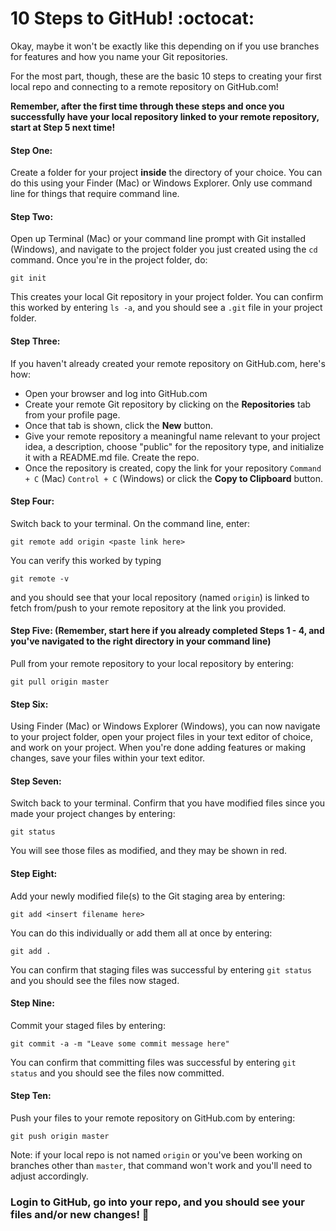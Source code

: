 # 10 Steps to GitHub!  :octocat:
Okay, maybe it won't be exactly like this depending on if you use branches for features and how you name your Git repositories.  

For the most part, though, these are the basic 10 steps to creating your first local repo and connecting to a remote repository on GitHub.com!  

**Remember, after the first time through these steps and once you successfully have your local repository linked to your remote repository, start at Step 5 next time!**

#### Step One:
Create a folder for your project **inside** the directory of your choice.  You can do this using your Finder (Mac) or Windows Explorer.  Only use command line for things that require command line.

#### Step Two:
Open up Terminal (Mac) or your command line prompt with Git installed (Windows), and navigate to the project folder you just created using the ```cd``` command.  Once you're in the project folder, do:
```git
git init
```
  This creates your local Git repository in your project folder.  You can confirm this worked by entering ```ls -a```, and you should see a ```.git``` file in your project folder.

#### Step Three:
If you haven't already created your remote repository on GitHub.com, here's how:

* Open your browser and log into GitHub.com
* Create your remote Git repository by clicking on the **Repositories** tab from your profile page.  
* Once that tab is shown, click the **New** button.  
* Give your remote repository a meaningful name relevant to your project idea, a description, choose "public" for the repository type, and initialize it with a README.md file.  Create the repo.  
* Once the repository is created, copy the link for your repository
```Command + C``` (Mac)
```Control + C``` (Windows) 
or click the **Copy to Clipboard** button.

#### Step Four:
Switch back to your terminal.  On the command line, enter:
```git
git remote add origin <paste link here>
```
  You can verify this worked by typing 

```git
git remote -v
```
  and you should see that your local repository (named ```origin```) is linked to fetch from/push to your remote repository at the link you provided.

#### Step Five: (Remember, start here if you already completed Steps 1 - 4, and you've navigated to the right directory in your command line)
Pull from your remote repository to your local repository by entering:
```git
git pull origin master
```

#### Step Six:
Using Finder (Mac) or Windows Explorer (Windows), you can now navigate to your project folder, open your project files in your text editor of choice, and work on your project.  When you're done adding features or making changes, save your files within your text editor.

#### Step Seven:
Switch back to your terminal.  Confirm that you have modified files since you made your project changes by entering:
```git
git status
```
  You will see those files as modified, and they may be shown in red.

#### Step Eight:
Add your newly modified file(s) to the Git staging area by entering:
```git
git add <insert filename here>
```
  You can do this individually or add them all at once by entering:
```git
git add .
```
  You can confirm that staging files was successful by entering ```git status``` and you should see the files now staged.

#### Step Nine:
Commit your staged files by entering:
```git
git commit -a -m "Leave some commit message here"
```
  You can confirm that committing files was successful by entering ```git status``` and you should see the files now committed.

#### Step Ten:
Push your files to your remote repository on GitHub.com by entering:
```git
git push origin master
```
  Note: if your local repo is not named ```origin``` or you've been working on branches other than ```master```, that command won't work and you'll need to adjust accordingly.

### Login to GitHub, go into your repo, and you should see your files and/or new changes! :tada:
